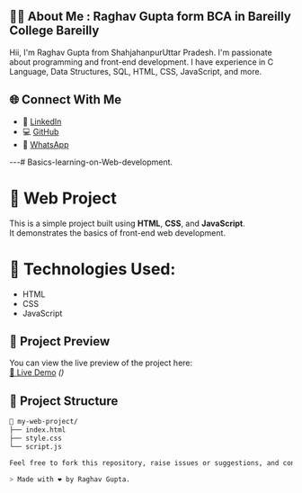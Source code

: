 ## 👨‍💻 About Me : Raghav Gupta form BCA in Bareilly College Bareilly 

Hii, I'm Raghav Gupta from ShahjahanpurUttar Pradesh. I'm passionate about programming and front-end development. I have experience in C Language, Data Structures, SQL, HTML, CSS, JavaScript, and more.

## 🌐 Connect With Me

- 🔗 [LinkedIn](https://www.linkedin.com/in/raghav-gupta-8a9152328?utm_source=share&utm_campaign=share_via&utm_content=profile&utm_medium=android_app)
- 💻 [GitHub](https://github.com/Raghav335)
- 📱 [WhatsApp](https://wa.me/+918382074540)

---# Basics-learning-on-Web-development.
# 🚀  Web Project

This is a simple project built using **HTML**, **CSS**, and **JavaScript**.  
It demonstrates the basics of front-end web development.

# 🔧 Technologies Used:

- HTML
- CSS  
- JavaScript 

## 📸 Project Preview

You can view the live preview of the project here:  
[🔗 Live Demo](#) *()*

## 📁 Project Structure

```bash
📁 my-web-project/
├── index.html
├── style.css
└── script.js

Feel free to fork this repository, raise issues or suggestions, and connect with me.

> Made with ❤️ by Raghav Gupta.
